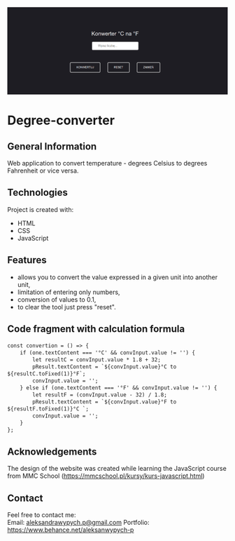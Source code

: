 <img src="Screenshot.png">

# Degree-converter

## General Information
Web application to convert temperature - degrees Celsius to degrees Fahrenheit or vice versa.

## Technologies
Project is created with:
* HTML
* CSS
* JavaScript

## Features
- allows you to convert the value expressed in a given unit into another unit,
- limitation of entering only numbers,
- conversion of values to 0.1, 
- to clear the tool just press "reset".

## Code fragment with calculation formula
```
const convertion = () => {
	if (one.textContent === '°C' && convInput.value != '') {
		let resultC = convInput.value * 1.8 + 32;
		pResult.textContent = `${convInput.value}°C to ${resultC.toFixed(1)}°F`;
		convInput.value = '';
	} else if (one.textContent === '°F' && convInput.value != '') {
		let resultF = (convInput.value - 32) / 1.8;
		pResult.textContent = `${convInput.value}°F to ${resultF.toFixed(1)}°C `;
		convInput.value = '';
	}
};
```

## Acknowledgements
The design of the website was created while learning the JavaScript course from MMC School (https://mmcschool.pl/kursy/kurs-javascript.html)

## Contact
Feel free to contact me:
<br> 
Email: aleksandrawypych.p@gmail.com 
Portfolio: https://www.behance.net/aleksanwypych-p
